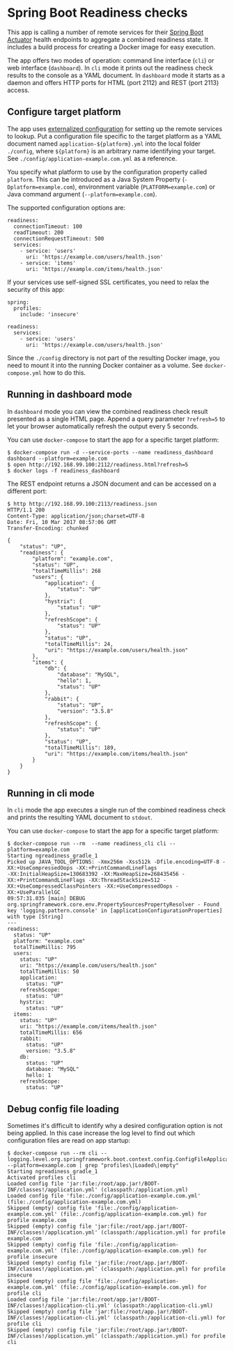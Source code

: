 # Spring Boot Readiness checks

This app is calling a number of remote services for their [Spring Boot Actuator](http://docs.spring.io/spring-boot/docs/current/reference/html/production-ready.html) health endpoints
to aggregate a combined readiness state. It includes a build process for creating a Docker image for easy execution.

The app offers two modes of operation: command line interface (`cli`) or web interface (`dashboard`).
In `cli` mode it prints out the readiness check results to the console as a YAML document.
In `dashboard` mode it starts as a daemon and offers HTTP ports for HTML (port 2112) and REST (port 2113) access.

## Configure target platform

The app uses [externalized configuration](http://docs.spring.io/spring-boot/docs/current/reference/html/boot-features-external-config.html) for setting up the remote services to lookup.
Put a configuration file specific to the target platform as a YAML document named `application-${platform}.yml` into the local folder `./config`,
where `${platform}` is an arbitrary name identifying your target. See `./config/application-example.com.yml` as a reference.

You specify what platform to use by the configuration property called `platform`. 
This can be introduced as a Java System Property (`-Dplatform=example.com`), 
environment variable (`PLATFORM=example.com`) or Java command argument (`--platform=example.com`).

The supported configuration options are:

```
readiness:
  connectionTimeout: 100
  readTimeout: 200
  connectionRequestTimeout: 500
  services:
    - service: 'users'
      uri: 'https://example.com/users/health.json'
    - service: 'items'
      uri: 'https://example.com/items/health.json'
```

If your services use self-signed SSL certificates, you need to relax the security of this app:

```
spring:
  profiles:
    include: 'insecure'

readiness:
  services:
    - service: 'users'
      uri: 'https://example.com/users/health.json'
```

Since the `./config` directory is not part of the resulting Docker image, you need to mount it
into the running Docker container as a volume. See `docker-compose.yml` how to do this.

## Running in dashboard mode

In `dashboard` mode you can view the combined readiness check result presented as a single HTML page.
Append a query parameter `?refresh=5` to let your browser automatically refresh the output every 5 seconds.

You can use `docker-compose` to start the app for a specific target platform:

```
$ docker-compose run -d --service-ports --name readiness_dashboard dashboard --platform=example.com
$ open http://192.168.99.100:2112/readiness.html?refresh=5
$ docker logs -f readiness_dashboard
```

The REST endpoint returns a JSON document and can be accessed on a different port:

```
$ http http://192.168.99.100:2113/readiness.json
HTTP/1.1 200 
Content-Type: application/json;charset=UTF-8
Date: Fri, 10 Mar 2017 08:57:06 GMT
Transfer-Encoding: chunked

{
    "status": "UP",
    "readiness": {
        "platform": "example.com", 
        "status": "UP", 
        "totalTimeMillis": 268
        "users": {
            "application": {
                "status": "UP"
            }, 
            "hystrix": {
                "status": "UP"
            }, 
            "refreshScope": {
                "status": "UP"
            }, 
            "status": "UP", 
            "totalTimeMillis": 24, 
            "uri": "https://example.com/users/health.json"
        }, 
        "items": {
            "db": {
                "database": "MySQL", 
                "hello": 1, 
                "status": "UP"
            }, 
            "rabbit": {
                "status": "UP", 
                "version": "3.5.8"
            }, 
            "refreshScope": {
                "status": "UP"
            }, 
            "status": "UP", 
            "totalTimeMillis": 189, 
            "uri": "https://example.com/items/health.json"
        }
    }
}
```

## Running in cli mode

In `cli` mode the app executes a single run of the combined readiness check 
and prints the resulting YAML document to `stdout`.

You can use `docker-compose` to start the app for a specific target platform:

```
$ docker-compose run --rm  --name readiness_cli cli --platform=example.com
Starting ngreadiness_gradle_1
Picked up JAVA_TOOL_OPTIONS: -Xmx256m -Xss512k -Dfile.encoding=UTF-8 -XX:+UseCompressedOops -XX:+PrintCommandLineFlags
-XX:InitialHeapSize=130683392 -XX:MaxHeapSize=268435456 -XX:+PrintCommandLineFlags -XX:ThreadStackSize=512 -XX:+UseCompressedClassPointers -XX:+UseCompressedOops -XX:+UseParallelGC
09:57:31.035 [main] DEBUG org.springframework.core.env.PropertySourcesPropertyResolver - Found key 'logging.pattern.console' in [applicationConfigurationProperties] with type [String]
---
readiness:
  status: "UP"
  platform: "example.com"
  totalTimeMillis: 795
  users:
    status: "UP"
    uri: "https://example.com/users/health.json"
    totalTimeMillis: 50
    application:
      status: "UP"
    refreshScope:
      status: "UP"
    hystrix:
      status: "UP"
  items:
    status: "UP"
    uri: "https://example.com/items/health.json"
    totalTimeMillis: 656
    rabbit:
      status: "UP"
      version: "3.5.8"
    db:
      status: "UP"
      database: "MySQL"
      hello: 1
    refreshScope:
      status: "UP"
```

## Debug config file loading

Sometimes it's difficult to identify why a desired configuration option is not being applied. 
In this case increase the log level to find out which configuration files are read on app startup: 

```
$ docker-compose run --rm cli --logging.level.org.springframework.boot.context.config.ConfigFileApplicationListener=TRACE --platform=example.com | grep "profiles\|Loaded\|empty"
Starting ngreadiness_gradle_1
Activated profiles cli
Loaded config file 'jar:file:/root/app.jar!/BOOT-INF/classes!/application.yml' (classpath:/application.yml)
Loaded config file 'file:./config/application-example.com.yml' (file:./config/application-example.com.yml)
Skipped (empty) config file 'file:./config/application-example.com.yml' (file:./config/application-example.com.yml) for profile example.com
Skipped (empty) config file 'jar:file:/root/app.jar!/BOOT-INF/classes!/application.yml' (classpath:/application.yml) for profile example.com
Skipped (empty) config file 'file:./config/application-example.com.yml' (file:./config/application-example.com.yml) for profile insecure
Skipped (empty) config file 'jar:file:/root/app.jar!/BOOT-INF/classes!/application.yml' (classpath:/application.yml) for profile insecure
Skipped (empty) config file 'file:./config/application-example.com.yml' (file:./config/application-example.com.yml) for profile cli
Loaded config file 'jar:file:/root/app.jar!/BOOT-INF/classes!/application-cli.yml' (classpath:/application-cli.yml)
Skipped (empty) config file 'jar:file:/root/app.jar!/BOOT-INF/classes!/application-cli.yml' (classpath:/application-cli.yml) for profile cli
Skipped (empty) config file 'jar:file:/root/app.jar!/BOOT-INF/classes!/application.yml' (classpath:/application.yml) for profile cli
```
